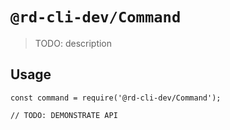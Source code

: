 # `@rd-cli-dev/Command`

> TODO: description

## Usage

```
const command = require('@rd-cli-dev/Command');

// TODO: DEMONSTRATE API
```
